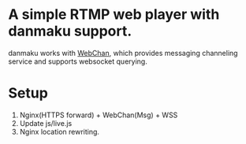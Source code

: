 # A simple RTMP web player with danmaku support.

danmaku works with [WebChan](https://github.com/DKingCN/WebChan), which provides messaging channeling service and supports websocket querying.

# Setup
1. Nginx(HTTPS forward) + WebChan(Msg) + WSS
2. Update js/live.js
3. Nginx location rewriting.
